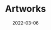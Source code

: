 ---
title: "Artworks"
date: 2022-03-06
description: 過去に描いた絵を載せています.
type: "gallary"
slug: "artworks"
menu:
    main:
        weight: 3
        params: 
            icon: palette
---